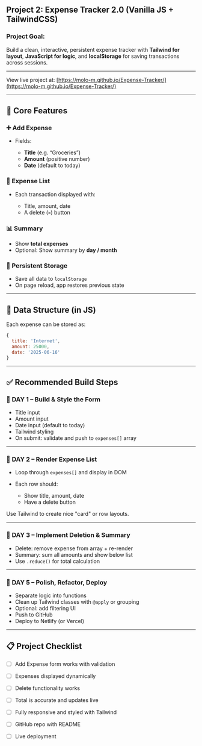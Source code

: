 ## Project 2: **Expense Tracker 2.0 (Vanilla JS + TailwindCSS)**

### Project Goal:

Build a clean, interactive, persistent expense tracker with **Tailwind for layout**, **JavaScript for logic**, and **localStorage** for saving transactions across sessions.

---

View live project at: [https://molo-m.github.io/Expense-Tracker/](https://molo-m.github.io/Expense-Tracker/)

---

## 🧩 Core Features

### ➕ Add Expense

* Fields:

  * **Title** (e.g. “Groceries”)
  * **Amount** (positive number)
  * **Date** (default to today)

### 📃 Expense List

* Each transaction displayed with:

  * Title, amount, date
  * A delete (`×`) button

### 📊 Summary

* Show **total expenses**
* Optional: Show summary by **day / month**

### 🧠 Persistent Storage

* Save all data to `localStorage`
* On page reload, app restores previous state

---

## 💾 Data Structure (in JS)

Each expense can be stored as:

```js
{
  title: 'Internet',
  amount: 25000,
  date: '2025-06-16'
}
```

---

## ✅ Recommended Build Steps

### 📅 **DAY 1** – Build & Style the Form

* Title input
* Amount input
* Date input (default to today)
* Tailwind styling
* On submit: validate and push to `expenses[]` array

---

### 📅 **DAY 2** – Render Expense List

* Loop through `expenses[]` and display in DOM
* Each row should:

  * Show title, amount, date
  * Have a delete button

Use Tailwind to create nice "card" or row layouts.

---

### 📅 **DAY 3** – Implement Deletion & Summary

* Delete: remove expense from array + re-render
* Summary: sum all amounts and show below list
* Use `.reduce()` for total calculation

---

### 📅 **DAY 5** – Polish, Refactor, Deploy

* Separate logic into functions
* Clean up Tailwind classes with `@apply` or grouping
* Optional: add filtering UI
* Push to GitHub
* Deploy to Netlify (or Vercel)

---

## 📋 Project Checklist

* [ ] Add Expense form works with validation
* [ ] Expenses displayed dynamically
* [ ] Delete functionality works
* [ ] Total is accurate and updates live
* [ ] Fully responsive and styled with Tailwind
* [ ] GitHub repo with README
* [ ] Live deployment

